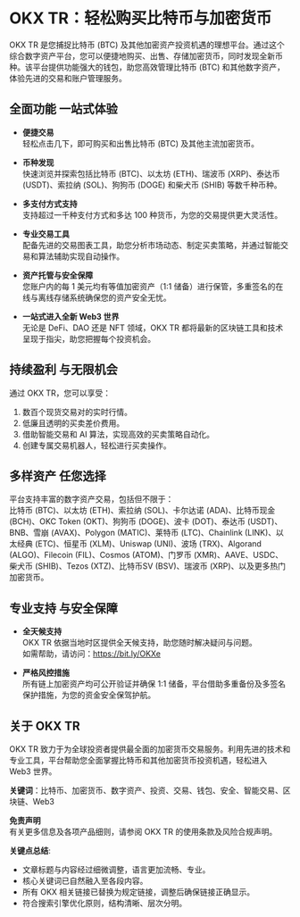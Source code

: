 # OKX TR：轻松购买比特币与加密货币

OKX TR 是您捕捉比特币 (BTC) 及其他加密资产投资机遇的理想平台。通过这个综合数字资产平台，您可以便捷地购买、出售、存储加密货币，同时发现全新币种。该平台提供功能强大的钱包，助您高效管理比特币 (BTC) 和其他数字资产，体验先进的交易和账户管理服务。

## 全面功能 一站式体验

- **便捷交易**  
  轻松点击几下，即可购买和出售比特币 (BTC) 及其他主流加密货币。
  
- **币种发现**  
  快速浏览并探索包括比特币 (BTC)、以太坊 (ETH)、瑞波币 (XRP)、泰达币 (USDT)、索拉纳 (SOL)、狗狗币 (DOGE) 和柴犬币 (SHIB) 等数千种币种。

- **多支付方式支持**  
  支持超过一千种支付方式和多达 100 种货币，为您的交易提供更大灵活性。

- **专业交易工具**  
  配备先进的交易图表工具，助您分析市场动态、制定买卖策略，并通过智能交易和算法辅助实现自动操作。

- **资产托管与安全保障**  
  您账户内的每 1 美元均有等值加密资产（1:1 储备）进行保管，多重签名的在线与离线存储系统确保您的资产安全无忧。

- **一站式进入全新 Web3 世界**  
  无论是 DeFi、DAO 还是 NFT 领域，OKX TR 都将最新的区块链工具和技术呈现于指尖，助您把握每个投资机会。

## 持续盈利 与无限机会

通过 OKX TR，您可以享受：
1. 数百个现货交易对的实时行情。
2. 低廉且透明的买卖差价费用。
3. 借助智能交易和 AI 算法，实现高效的买卖策略自动化。
4. 创建专属交易机器人，轻松进行买卖操作。

## 多样资产 任您选择

平台支持丰富的数字资产交易，包括但不限于：  
比特币 (BTC)、以太坊 (ETH)、索拉纳 (SOL)、卡尔达诺 (ADA)、比特币现金 (BCH)、OKC Token (OKT)、狗狗币 (DOGE)、波卡 (DOT)、泰达币 (USDT)、BNB、雪崩 (AVAX)、Polygon (MATIC)、莱特币 (LTC)、Chainlink (LINK)、以太经典 (ETC)、恒星币 (XLM)、Uniswap (UNI)、波场 (TRX)、Algorand (ALGO)、Filecoin (FIL)、Cosmos (ATOM)、门罗币 (XMR)、AAVE、USDC、柴犬币 (SHIB)、Tezos (XTZ)、比特币SV (BSV)、瑞波币 (XRP)、以及更多热门加密货币。

## 专业支持 与安全保障

- **全天候支持**  
  OKX TR 依据当地时区提供全天候支持，助您随时解决疑问与问题。  
  如需帮助，请访问：https://bit.ly/OKXe

- **严格风控措施**  
  所有链上加密资产均可公开验证并确保 1:1 储备，平台借助多重备份及多签名保护措施，为您的资金安全保驾护航。

## 关于 OKX TR

OKX TR 致力于为全球投资者提供最全面的加密货币交易服务。利用先进的技术和专业工具，平台帮助您全面掌握比特币和其他加密货币投资机遇，轻松进入 Web3 世界。

**关键词**：比特币、加密货币、数字资产、投资、交易、钱包、安全、智能交易、区块链、Web3

**免责声明**  
有关更多信息及各项产品细则，请参阅 OKX TR 的使用条款及风险合规声明。

 

**关键点总结**:  
- 文章标题与内容经过细微调整，语言更加流畅、专业。  
- 核心关键词已自然融入至各段内容。  
- 所有 OKX 相关链接已替换为规定链接，调整后确保链接正确显示。  
- 符合搜索引擎优化原则，结构清晰、层次分明。